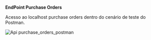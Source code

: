 **EndPoint Purchase Orders** 

Acesso ao localhost purchase orders dentro do cenário de teste do Postman.

![Api purchase_orders_postman](https://github.com/user-attachments/assets/98df2b92-ce1e-4ff8-aaad-42519d707715)
